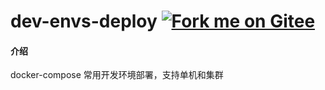 # dev-envs-deploy [![Fork me on Gitee](https://gitee.com/islibin/dev-envs-deploy/widgets/widget_1.svg)](https://gitee.com/islibin/dev-envs-deploy)


#### 介绍
docker-compose 常用开发环境部署，支持单机和集群

